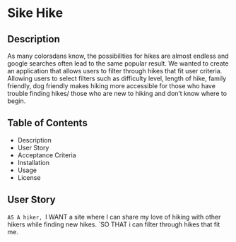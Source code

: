 # Sike Hike

## Description
As many coloradans know, the possibilities for hikes are almost endless and google searches often lead to the same popular result. We wanted to create an application that allows users to  filter through hikes that fit user criteria. Allowing users to select filters such as difficulty level, length of hike, family friendly, dog friendly makes hiking more accessible for those who have trouble finding hikes/ those who are new to hiking and don’t know where to begin.

## Table of Contents
* Description
* User Story
* Acceptance Criteria
* Installation
* Usage
* License

## User Story
`AS A hiker,
`I WANT a site where I can share my love of hiking with other hikers while finding new hikes.
`SO THAT i can filter through hikes that fit me.

